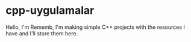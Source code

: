 # cpp-uygulamalar
Hello, I'm Rememb, I'm making simple C++ projects with the resources I have and I'll store them here.
